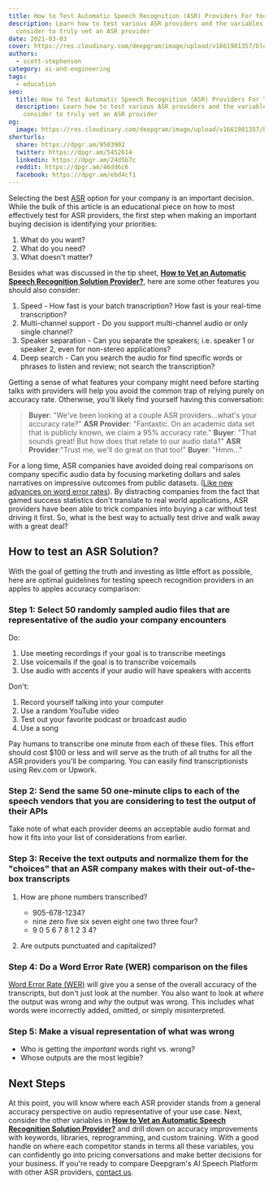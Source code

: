 ```yaml
---
title: How to Test Automatic Speech Recognition (ASR) Providers For Your Business
description: Learn how to test various ASR providers and the variables to
  consider to truly vet an ASR provider
date: 2021-03-03
cover: https://res.cloudinary.com/deepgram/image/upload/v1661981357/blog/how-to-test-automatic-speech-recognition-asr-providers-for-your-business/how-to-test-asr-providers%402x.jpg
authors:
  - scott-stephenson
category: ai-and-engineering
tags:
  - education
seo:
  title: How to Test Automatic Speech Recognition (ASR) Providers For Your Business
  description: Learn how to test various ASR providers and the variables to
    consider to truly vet an ASR provider
og:
  image: https://res.cloudinary.com/deepgram/image/upload/v1661981357/blog/how-to-test-automatic-speech-recognition-asr-providers-for-your-business/how-to-test-asr-providers%402x.jpg
shorturls:
  share: https://dpgr.am/9503902
  twitter: https://dpgr.am/5452614
  linkedin: https://dpgr.am/24d5b7c
  reddit: https://dpgr.am/46dd6c6
  facebook: https://dpgr.am/ebd4cf1
---
```

Selecting the best [ASR](https://sweet-pie-c52a63-blog.netlify.app/what-is-asr/) option for your company is an important decision. While the bulk of this article is an educational piece on how to most effectively test for ASR providers, the first step when making an important buying decision is identifying your priorities:

1. What do you want?
2. What do you need?
3. What doesn't matter?

Besides what was discussed in the tip sheet, **[How to Vet an Automatic Speech Recognition Solution Provider?](https://offers.deepgram.com/hubfs/Collateral/How-to-Vet-an-ASR-Provider.pdf)**, here are some other features you should also consider:

1. Speed - How fast is your batch transcription?  How fast is your real-time transcription?
2. Multi-channel support - Do you support multi-channel audio or only single channel?
3. Speaker separation - Can you separate the speakers; i.e. speaker 1 or speaker 2, even for non-stereo applications?
4. Deep search - Can you search the audio for find specific words or phrases to listen and review; not search the transcription?

Getting a sense of what features your company might need before starting talks with providers will help you avoid the common trap of relying purely on accuracy rate. Otherwise, you'll likely find yourself having this conversation:

> **Buyer**: "We've been looking at a couple ASR providers...what's your accuracy rate?" **ASR Provider**: "Fantastic. On an academic data set that is publicly known, we claim a 95% accuracy rate." **Buyer**: "That sounds great! But how does that relate to our audio data?" **ASR Provider**:"Trust me, we'll do great on that too!" **Buyer**: "Hmm..."

For a long time, ASR companies have avoided doing real comparisons on company specific audio data by focusing marketing dollars and sales narratives on impressive outcomes from public datasets. ([Like new advances on word error rates](https://sweet-pie-c52a63-blog.netlify.app/the-trouble-with-wer/)). By distracting companies from the fact that gamed success statistics don't translate to real world applications, ASR providers have been able to trick companies into buying a car without test driving it first. So, what is the best way to actually test drive and walk away with a great deal?

## How to test an ASR Solution?

With the goal of getting the truth and investing as little effort as possible, here are optimal guidelines for testing speech recognition providers in an apples to apples accuracy comparison:

### **Step 1: Select 50 randomly sampled audio files that are representative of the audio your company encounters**

Do:

1. Use meeting recordings if your goal is to transcribe meetings
2. Use voicemails if the goal is to transcribe voicemails
3. Use audio with accents if your audio will have speakers with accents

Don't:

1. Record yourself talking into your computer
2. Use a random YouTube video
3. Test out your favorite podcast or broadcast audio
4. Use a song

Pay humans to transcribe one minute from each of these files. This effort should cost $100 or less and will serve as the truth of all truths for all the ASR providers you'll be comparing. You can easily find transcriptionists using Rev.com or Upwork.

### **Step 2: Send the same 50 one-minute clips to each of the speech vendors that you are considering to test the output of their APIs**

Take note of what each provider deems an acceptable audio format and how it fits into your list of considerations from earlier.

### **Step 3: Receive the text outputs and normalize them** for the "choices" that an ASR company makes with their out-of-the-box transcripts

1. How are phone numbers transcribed?

   * 905-678-1234?
   * nine zero five six seven eight one two three four?
   * 9 0 5 6 7 8 1 2 3 4?
2. Are outputs punctuated and capitalized?

### **Step 4: Do a Word Error Rate (WER) comparison on the files**

[Word Error Rate (WER)](https://sweet-pie-c52a63-blog.netlify.app/what-is-word-error-rate/) will give you a sense of the overall accuracy of the transcripts, but don't just look at the number. You also want to look at *where* the output was wrong and *why* the output was wrong. This includes what words were incorrectly added, omitted, or simply misinterpreted.

### **Step 5: Make a visual representation of what was wrong**

* Who is getting the *important* words right vs. wrong?
* Whose outputs are the most legible?

## Next Steps

At this point, you will know where each ASR provider stands from a general accuracy perspective on audio representative of your use case. Next, consider the other variables in **[How to Vet an Automatic Speech Recognition Solution Provider?](https://offers.deepgram.com/how-to-vet-an-asr-provider-thank-you)** and drill down on accuracy improvements with keywords, libraries, reprogramming, and custom training. With a good handle on where each competitor stands in terms all these variables, you can confidently go into pricing conversations and make better decisions for your business. If you're ready to compare Deepgram's AI Speech Platform with other ASR providers, [contact us](https://www.deepgram.com/contact-us).

<WhitepaperPromo whitepaper="latest"></WhitepaperPromo>
